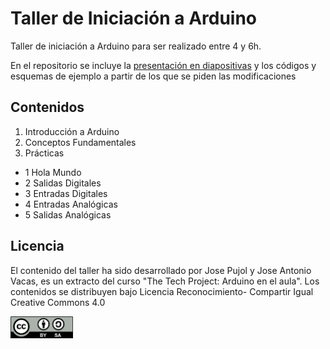 # Taller de Iniciación a Arduino
Taller de iniciación a Arduino para ser realizado entre 4 y 6h. 

En el repositorio se incluye la [presentación en diapositivas](https://github.com/Josepujol/TallerArduinoIniciacion/blob/master/Taller_Iniciacion_Arduino.pdf) y los códigos y esquemas de ejemplo a partir de los que se piden las modificaciones

## Contenidos
1. Introducción a Arduino
2. Conceptos Fundamentales
3. Prácticas
  - 1 Hola Mundo
  - 2 Salidas Digitales
  - 3 Entradas Digitales
  - 4 Entradas Analógicas
  - 5 Salidas Analógicas
  
## Licencia
El contenido del taller ha sido desarrollado por Jose Pujol y Jose Antonio Vacas, es un extracto del curso "The Tech Project: Arduino en el aula". Los contenidos se distribuyen bajo Licencia Reconocimiento- Compartir Igual Creative Commons 4.0 

<img src="By-sa.png" width="100" align="center">
  
  
